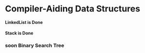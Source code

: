 # Compiler-Aiding Data Structures

#### LinkedList is Done

#### Stack is Done



###  soon Binary Search Tree 
